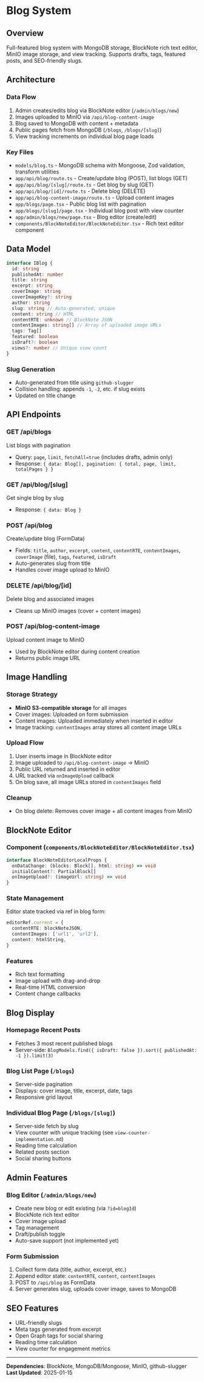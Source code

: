 # Blog System

## Overview

Full-featured blog system with MongoDB storage, BlockNote rich text editor, MinIO image storage, and view tracking. Supports drafts, tags, featured posts, and SEO-friendly slugs.

## Architecture

### Data Flow

1. Admin creates/edits blog via BlockNote editor (`/admin/blogs/new`)
2. Images uploaded to MinIO via `/api/blog-content-image`
3. Blog saved to MongoDB with content + metadata
4. Public pages fetch from MongoDB (`/blogs`, `/blogs/[slug]`)
5. View tracking increments on individual blog page loads

### Key Files

- `models/blog.ts` - MongoDB schema with Mongoose, Zod validation, transform utilities
- `app/api/blog/route.ts` - Create/update blog (POST), list blogs (GET)
- `app/api/blog/[slug]/route.ts` - Get blog by slug (GET)
- `app/api/blog/[id]/route.ts` - Delete blog (DELETE)
- `app/api/blog-content-image/route.ts` - Upload content images
- `app/blogs/page.tsx` - Public blog list with pagination
- `app/blogs/[slug]/page.tsx` - Individual blog post with view counter
- `app/admin/blogs/new/page.tsx` - Blog editor (create/edit)
- `components/BlockNoteEditor/BlockNoteEditor.tsx` - Rich text editor component

## Data Model

```typescript
interface IBlog {
  id: string
  publishedAt: number
  title: string
  excerpt: string
  coverImage: string
  coverImageKey?: string
  author: string
  slug: string // Auto-generated, unique
  content: string // HTML
  contentRTE: unknown // BlockNote JSON
  contentImages: string[] // Array of uploaded image URLs
  tags: Tag[]
  featured: boolean
  isDraft?: boolean
  views?: number // Unique view count
}
```

### Slug Generation

- Auto-generated from title using `github-slugger`
- Collision handling: appends `-1`, `-2`, etc. if slug exists
- Updated on title change

## API Endpoints

### GET /api/blogs

List blogs with pagination

- Query: `page`, `limit`, `fetchAll=true` (includes drafts, admin only)
- Response: `{ data: Blog[], pagination: { total, page, limit, totalPages } }`

### GET /api/blog/[slug]

Get single blog by slug

- Response: `{ data: Blog }`

### POST /api/blog

Create/update blog (FormData)

- Fields: `title`, `author`, `excerpt`, `content`, `contentRTE`, `contentImages`, `coverImage` (file), `tags`, `featured`, `isDraft`
- Auto-generates slug from title
- Handles cover image upload to MinIO

### DELETE /api/blog/[id]

Delete blog and associated images

- Cleans up MinIO images (cover + content images)

### POST /api/blog-content-image

Upload content image to MinIO

- Used by BlockNote editor during content creation
- Returns public image URL

## Image Handling

### Storage Strategy

- **MinIO S3-compatible storage** for all images
- Cover images: Uploaded on form submission
- Content images: Uploaded immediately when inserted in editor
- Image tracking: `contentImages` array stores all content image URLs

### Upload Flow

1. User inserts image in BlockNote editor
2. Image uploaded to `/api/blog-content-image` → MinIO
3. Public URL returned and inserted in editor
4. URL tracked via `onImageUpload` callback
5. On blog save, all image URLs stored in `contentImages` field

### Cleanup

- On blog delete: Removes cover image + all content images from MinIO

## BlockNote Editor

### Component (`components/BlockNoteEditor/BlockNoteEditor.tsx`)

```typescript
interface BlockNoteEditorLocalProps {
  onDataChange: (blocks: Block[], html: string) => void
  initialContent?: PartialBlock[]
  onImageUpload?: (imageUrl: string) => void
}
```

### State Management

Editor state tracked via ref in blog form:

```typescript
editorRef.current = {
  contentRTE: blockNoteJSON,
  contentImages: ['url1', 'url2'],
  content: htmlString,
}
```

### Features

- Rich text formatting
- Image upload with drag-and-drop
- Real-time HTML conversion
- Content change callbacks

## Blog Display

### Homepage Recent Posts

- Fetches 3 most recent published blogs
- Server-side: `BlogModels.find({ isDraft: false }).sort({ publishedAt: -1 }).limit(3)`

### Blog List Page (`/blogs`)

- Server-side pagination
- Displays: cover image, title, excerpt, date, tags
- Responsive grid layout

### Individual Blog Page (`/blogs/[slug]`)

- Server-side fetch by slug
- View counter with unique tracking (see `view-counter-implementation.md`)
- Reading time calculation
- Related posts section
- Social sharing buttons

## Admin Features

### Blog Editor (`/admin/blogs/new`)

- Create new blog or edit existing (via `?id=blogId`)
- BlockNote rich text editor
- Cover image upload
- Tag management
- Draft/publish toggle
- Auto-save support (not implemented yet)

### Form Submission

1. Collect form data (title, author, excerpt, etc.)
2. Append editor state: `contentRTE`, `content`, `contentImages`
3. POST to `/api/blog` as FormData
4. Server generates slug, uploads cover image, saves to MongoDB

## SEO Features

- URL-friendly slugs
- Meta tags generated from excerpt
- Open Graph tags for social sharing
- Reading time calculation
- View counter for engagement metrics

---

**Dependencies**: BlockNote, MongoDB/Mongoose, MinIO, github-slugger
**Last Updated**: 2025-01-15

